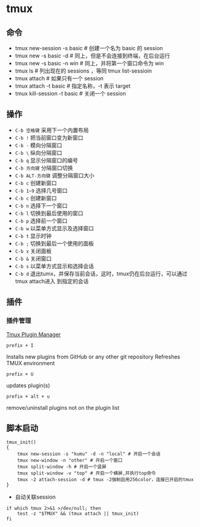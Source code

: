 

# tmux

## 命令

* tmux new-session -s basic # 创建一个名为 basic 的 session
* tmux new -s basic -d # 同上，但是不会连接到终端，在后台运行
* tmux new -s basic -n win # 同上，并将第一个窗口命令为 win
* tmux ls # 列出现在的 sessions ，等同 tmux list-sessioin
* tmux attach # 如果只有一个 session
* tmux attach -t basic # 指定名称，-t 表示 target
* tmux kill-session -t basic # 关闭一个 session


## 操作

* `C-b 空格键` 采用下一个内置布局
* `C-b !` 把当前窗口变为新窗口
* `C-b -` 模向分隔窗口
* `C-b \` 纵向分隔窗口
* `C-b q` 显示分隔窗口的编号
* `C-b 方向键` 分隔窗口切换
* `C-b ALT-方向键` 调整分隔窗口大小
* `C-b c` 创建新窗口
* `C-b 1~9` 选择几号窗口
* `C-b c` 创建新窗口
* `C-b n` 选择下一个窗口
* `C-b l` 切换到最后使用的窗口
* `C-b p` 选择前一个窗口
* `C-b w` 以菜单方式显示及选择窗口
* `C-b t` 显示时钟
* `C-b ;` 切换到最后一个使用的面板
* `C-b x` 关闭面板
* `C-b &` 关闭窗口
* `C-b s` 以菜单方式显示和选择会话
* `C-b d` 退出tumx，并保存当前会话，这时，tmux仍在后台运行，可以通过tmux attach进入 到指定的会话

## 插件

### 插件管理

[Tmux Plugin Manager](https://github.com/tmux-plugins/tpm)

	prefix + I

Installs new plugins from GitHub or any other git repository
Refreshes TMUX environment

	prefix + U

updates plugin(s)

	prefix + alt + u

remove/uninstall plugins not on the plugin list


## 脚本启动

``` shell
tmux_init()
{
	tmux new-session -s "kumu" -d -n "local" # 开启一个会话
	tmux new-window -n "other" # 开启一个窗口
	tmux split-window -h # 开启一个竖屏
	tmux split-window -v "top" # 开启一个横屏,并执行top命令
	tmux -2 attach-session -d # tmux -2强制启用256color，连接已开启的tmux
}
```
* 自动关联session
```shell
if which tmux 2>&1 >/dev/null; then
	test -z "$TMUX" && (tmux attach || tmux_init)
fi
```
